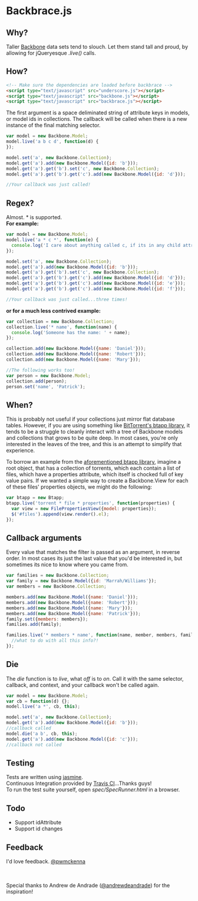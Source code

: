 # Backbrace.js

## Why?
Taller [Backbone](https://github.com/documentcloud/backbone) data sets tend to slouch. Let them stand tall and proud, by allowing for jQueryesque *.live()* calls.
## How?
```html
<!-- Make sure the dependencies are loaded before backbrace -->
<script type="text/javascript" src="underscore.js"></script>
<script type="text/javascript" src="backbone.js"></script>
<script type="text/javascript" src="backbrace.js"></script>
```
The first argument is a space deliminated string of attribute keys in models, or model ids in collections. The callback will be called when there is a new instance of the final matching selector.
```js
var model = new Backbone.Model;
model.live('a b c d', function(d) {
});

model.set('a', new Backbone.Collection);
model.get('a').add(new Backbone.Model({id: 'b'}));
model.get('a').get('b').set('c', new Backbone.Collection);
model.get('a').get('b').get('c').add(new Backbone.Model({id: 'd'}));

//Your callback was just called!
```
## Regex?
Almost. * is supported.  
__For example:__
```js
var model = new Backbone.Model;
model.live('a * c *', function(e) {
  console.log('I care about anything called c, if its in any child attribute/model of a...and I still want to use collections');
});

model.set('a', new Backbone.Collection);
model.get('a').add(new Backbone.Model({id: 'b'}));
model.get('a').get('b').set('c', new Backbone.Collection);
model.get('a').get('b').get('c').add(new Backbone.Model({id: 'd'}));
model.get('a').get('b').get('c').add(new Backbone.Model({id: 'e'}));
model.get('a').get('b').get('c').add(new Backbone.Model({id: 'f'}));

//Your callback was just called...three times!
```
__or for a much less contrived example:__
```js
var collection = new Backbone.Collection;
collection.live('* name', function(name) {
  console.log('Someone has the name: ' + name);
});

collection.add(new Backbone.Model({name: 'Daniel'}));
collection.add(new Backbone.Model({name: 'Robert'}));
collection.add(new Backbone.Model({name: 'Mary'}));

//The following works too!
var person = new Backbone.Model;
collection.add(person);
person.set('name', 'Patrick');
```
## When?
This is probably not useful if your collections just mirror flat database tables. However, if you are using something like [BitTorrent's btapp library](http://github.com/pwmckenna/btapp/), it tends to be a struggle to cleanly interact with a tree of Backbone models and collections that grows to be quite deep. In most cases, you're only interested in the leaves of the tree, and this is an attempt to simplify that experience.  


To borrow an example from the [aforementioned btapp library](http://github.com/pwmckenna/btapp/), imagine a root object, that has a collection of torrents, which each contain a list of files, which have a properties attribute, which itself is chocked full of key value pairs. If we wanted a simple way to create a Backbone.View for each of these files' properties objects, we might do the following:
```js
var btapp = new Btapp;
btapp.live('torrent * file * properties', function(properties) {
  var view = new FilePropertiesView({model: properties});
  $('#files').append(view.render().el);
});
```

## Callback arguments
Every value that matches the filter is passed as an argument, in reverse order. In most cases its just the last value that you'd be interested in, but sometimes its nice to know where you came from.

```js
var families = new Backbone.Collection;
var family = new Backbone.Model({id: 'Marrah/Williams'});
var members = new Backbone.Collection;

members.add(new Backbone.Model({name: 'Daniel'}));
members.add(new Backbone.Model({name: 'Robert'}));
members.add(new Backbone.Model({name: 'Mary'}));
members.add(new Backbone.Model({name: 'Patrick'}));
family.set({members: members});
families.add(family);

families.live('* members * name', function(name, member, members, family) {
  //what to do with all this info?!
});
```
## Die
The *die* function is to *live*, what *off* is to *on*. Call it with the same selector, callback, and context, and your callback won't be called again.
```js
var model = new Backbone.Model;
var cb = function(d) {};
model.live('a *', cb, this);

model.set('a', new Backbone.Collection);
model.get('a').add(new Backbone.Model({id: 'b'}));
//callback called
model.die('a b', cb, this);
model.get('a').add(new Backbone.Model({id: 'c'}));
//callback not called
```

## Testing
Tests are written using [jasmine](https://github.com/pivotal/jasmine).  
Continuous Integration provided by [Travis CI](http://travis-ci.org/#!/pwmckenna/backbrace)...Thanks guys!  
To run the test suite yourself, open *spec/SpecRunner.html* in a browser.  


## Todo
- Support idAttribute
- Support id changes

## Feedback
I'd love feedback. [@pwmckenna](https://twitter.com/#!/pwmckenna)

<br><br>
Special thanks to Andrew de Andrade ([@andrewdeandrade](https://twitter.com/#!/andrewdeandrade)) for the inspiration!
